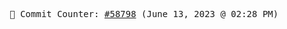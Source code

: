 <p align="center">
    <samp>
        📮 Commit Counter: <a href="https://github.com/Javascript-void0/Javascript-void0/commits/main">#58798</a> (June 13, 2023 @ 02:28 PM)
    </samp>
</p>
